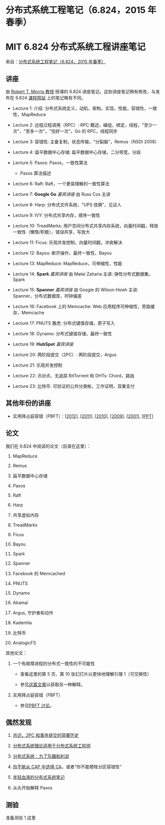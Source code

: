 # 分布式系统工程笔记（6.824，2015 年春季）

# MIT 6.824 分布式系统工程讲座笔记

来自：[分布式系统工程笔记（6.824，2015 年春季）](https://github.com/alinush/6.824-lecture-notes)

## 讲座

由 [Robert T. Morris 教授](http://pdos.csail.mit.edu/rtm/) 授课的 6.824 讲座笔记。这些讲座笔记稍有修改，与发布在 6.824 [课程网站](http://nil.csail.mit.edu/6.824/2015/schedule.html) 上的笔记略有不同。

+   Lecture 1: 介绍: 分布式系统定义，动机，架构，实现，性能，容错性，一致性，MapReduce

+   Lecture 2: 远程过程调用（RPC）: RPC 概述，编组，绑定，线程，"至少一次"，"至多一次"，"恰好一次"，Go 的 RPC，线程同步

+   Lecture 3: 容错性: 主备复制，状态传输，"分裂脑"，Remus（NSDI 2008）

+   Lecture 4: 扁平数据中心存储: 扁平数据中心存储，二分带宽，分段

+   Lecture 5: Paxos: Paxos，一致性算法

    +   Paxos 算法描述

+   Lecture 6: Raft: Raft，一个更易理解的一致性算法

+   Lecture 7: **Google Go** *嘉宾讲座* 由 Russ Cox 主讲

+   Lecture 8: Harp: 分布式文件系统，"UPS 伎俩"，见证人

+   Lecture 9: IVY: 分布式共享内存，顺序一致性

+   Lecture 10: TreadMarks: 用户空间分布式共享内存系统，向量时间戳，释放一致性（懒惰/积极），错误共享，写放大

+   Lecture 11: Ficus: 乐观并发控制，向量时间戳，冲突解决

+   Lecture 12: Bayou: 断开操作，最终一致性，Bayou

+   Lecture 13: MapReduce: MapReduce，可伸缩性，性能

+   Lecture 14: **Spark** *嘉宾讲座* 由 Matei Zaharia 主讲: 弹性分布式数据集，Spark

+   Lecture 15: **Spanner** *嘉宾讲座* 由 Google 的 Wilson Hsieh 主讲: Spanner，分布式数据库，时钟偏差

+   Lecture 16: Facebook 上的 Memcache: Web 应用程序可伸缩性，旁路缓存，Memcache

+   Lecture 17: PNUTS 雅虎: 分布式键值存储，原子写入

+   Lecture 18: Dynamo: 分布式键值存储，最终一致性

+   Lecture 19: **HubSpot** *嘉宾讲座*

+   Lecture 20: 两阶段提交（2PC）: 两阶段提交，Argus

+   Lecture 21: 乐观并发控制

+   Lecture 22: 点对点、无追踪 BitTorrent 和 DHTs: Chord，路由

+   Lecture 23: 比特币: 可验证的公共分类帐，工作证明，双重支付

## 其他年份的讲座

+   实用拜占庭容错（PBFT）：[[2012]](original-notes/pbft-2012.txt), [[2011]](original-notes/pbft-2011.txt), [[2010]](original-notes/pbft-2010.txt), [[2009]](original-notes/pbft-2009.txt), [[2001]](original-notes/pbft-2001.txt), [[PPT]](original-notes/pbft.ppt)

## 论文

我们在 6.824 中阅读的论文（目录在这里）：

1.  MapReduce

1.  Remus

1.  扁平数据中心存储

1.  Paxos

1.  Raft

1.  Harp

1.  共享虚拟内存

1.  TreadMarks

1.  Ficus

1.  Bayou

1.  Spark

1.  Spanner

1.  Facebook 的 Memcached

1.  PNUTS

1.  Dynamo

1.  Akamai

1.  Argus, 守护者和动作

1.  Kademlia

1.  比特币

1.  AnalogicFS

其他论文：

1.  一个有故障进程的分布式一致性的不可能性

    +   查看这里的第 5 页、第 10 张幻灯片以更快地理解引理 1（可交换性）

    +   参见[这篇文章](http://the-paper-trail.org/blog/a-brief-tour-of-flp-impossibility/)以获取另一种解释。

1.  实用拜占庭容错（PBFT）

    +   参见[PBFT 讨论](http://the-paper-trail.org/blog/barbara-liskovs-turing-award-and-byzantine-fault-tolerance/#more-211)。

## 偶然发现

1.  [共识、2PC 和事务提交的简要历史](http://betathoughts.blogspot.com/2007/06/brief-history-of-consensus-2pc-and.html)

1.  [分布式系统理论适用于分布式系统工程师](http://the-paper-trail.org/blog/distributed-systems-theory-for-the-distributed-systems-engineer/)

1.  [分布式系统：为了乐趣和利润](http://book.mixu.net/distsys/)

1.  [你不能从 CAP 中选择 CA](https://codahale.com/you-cant-sacrifice-partition-tolerance/)，或者“你不能牺牲分区容错性”

1.  [年轻血液的分布式系统笔记](https://www.somethingsimilar.com/2013/01/14/notes-on-distributed-systems-for-young-bloods/)

1.  从头开始解释 Paxos

## 测验

准备测验 1 这里
